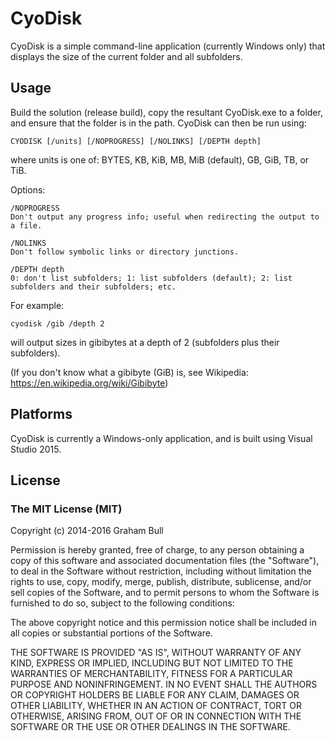 # CyoDisk

CyoDisk is a simple command-line application (currently Windows only) that displays the size of the current folder and all subfolders.

## Usage

Build the solution (release build), copy the resultant CyoDisk.exe to a folder, and ensure that the folder is in the path. CyoDisk can then be run using:

    CYODISK [/units] [/NOPROGRESS] [/NOLINKS] [/DEPTH depth]

where units is one of: BYTES, KB, KiB, MB, MiB (default), GB, GiB, TB, or TiB.

Options:

    /NOPROGRESS
    Don't output any progress info; useful when redirecting the output to a file.

    /NOLINKS
    Don't follow symbolic links or directory junctions.

    /DEPTH depth
    0: don't list subfolders; 1: list subfolders (default); 2: list subfolders and their subfolders; etc.

For example:

    cyodisk /gib /depth 2

will output sizes in gibibytes at a depth of 2 (subfolders plus their subfolders).

(If you don't know what a gibibyte (GiB) is, see Wikipedia: https://en.wikipedia.org/wiki/Gibibyte)

## Platforms

CyoDisk is currently a Windows-only application, and is built using Visual Studio 2015.

## License

### The MIT License (MIT)

Copyright (c) 2014-2016 Graham Bull

Permission is hereby granted, free of charge, to any person obtaining a copy
of this software and associated documentation files (the "Software"), to deal
in the Software without restriction, including without limitation the rights
to use, copy, modify, merge, publish, distribute, sublicense, and/or sell
copies of the Software, and to permit persons to whom the Software is
furnished to do so, subject to the following conditions:

The above copyright notice and this permission notice shall be included in all
copies or substantial portions of the Software.

THE SOFTWARE IS PROVIDED "AS IS", WITHOUT WARRANTY OF ANY KIND, EXPRESS OR
IMPLIED, INCLUDING BUT NOT LIMITED TO THE WARRANTIES OF MERCHANTABILITY,
FITNESS FOR A PARTICULAR PURPOSE AND NONINFRINGEMENT. IN NO EVENT SHALL THE
AUTHORS OR COPYRIGHT HOLDERS BE LIABLE FOR ANY CLAIM, DAMAGES OR OTHER
LIABILITY, WHETHER IN AN ACTION OF CONTRACT, TORT OR OTHERWISE, ARISING FROM,
OUT OF OR IN CONNECTION WITH THE SOFTWARE OR THE USE OR OTHER DEALINGS IN THE
SOFTWARE.
